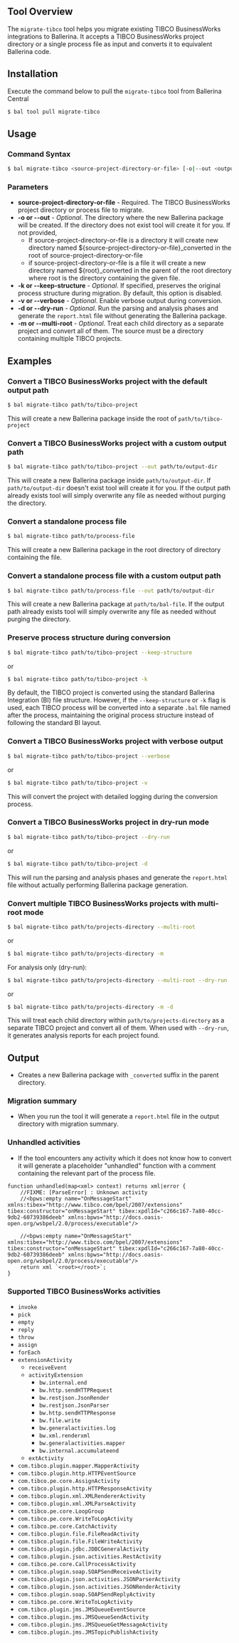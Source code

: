 ## Tool Overview

The `migrate-tibco` tool helps you migrate existing TIBCO BusinessWorks integrations to Ballerina. It accepts a TIBCO BusinessWorks project directory or a single process file as input and converts it to equivalent Ballerina code.

## Installation

Execute the command below to pull the `migrate-tibco` tool from Ballerina Central
```bash
$ bal tool pull migrate-tibco
```

## Usage

### Command Syntax

```bash
$ bal migrate-tibco <source-project-directory-or-file> [-o|--out <output-directory>] [-k|--keep-structure] [-v|--verbose] [-d|--dry-run] [-m|--multi-root]
```

### Parameters

- **source-project-directory-or-file** - Required. The TIBCO BusinessWorks project directory or process file to migrate.
- **-o or --out** - *Optional*. The directory where the new Ballerina package will be created. If the directory does not exist tool will create it for you. If not provided,
  - If source-project-directory-or-file is a directory it will create new directory named ${source-project-directory-or-file}_converted in the root of source-project-directory-or-file
  - if source-project-directory-or-file is a file it will create a new directory named ${root}_converted in the parent of the root directory where root is the directory containing the given file.
- **-k or --keep-structure** - *Optional*. If specified, preserves the original process structure during migration. By default, this option is disabled.
- **-v or --verbose** - *Optional*. Enable verbose output during conversion.
- **-d or --dry-run** - *Optional*. Run the parsing and analysis phases and generate the `report.html` file without generating the Ballerina package.
- **-m or --multi-root** - *Optional*. Treat each child directory as a separate project and convert all of them. The source must be a directory containing multiple TIBCO projects.

## Examples

### Convert a TIBCO BusinessWorks project with the default output path

```bash
$ bal migrate-tibco path/to/tibco-project
```

This will create a new Ballerina package inside the root of `path/to/tibco-project`

### Convert a TIBCO BusinessWorks project with a custom output path

```bash
$ bal migrate-tibco path/to/tibco-project --out path/to/output-dir
```

This will create a new Ballerina package inside `path/to/output-dir`. If `path/to/output-dir` doesn't exist tool will create it for you. If the output path already exists tool will simply overwrite any file as needed without purging the directory.

### Convert a standalone process file

```bash
$ bal migrate-tibco path/to/process-file
```

This will create a new Ballerina package in the root directory of directory containing the file.

### Convert a standalone process file with a custom output path

```bash
$ bal migrate-tibco path/to/process-file --out path/to/output-dir
```

This will create a new Ballerina package at `path/to/bal-file`. If the output path already exists tool will simply overwrite any file as needed without
purging the directory.

### Preserve process structure during conversion

```bash
$ bal migrate-tibco path/to/tibco-project --keep-structure
```
or

```bash
$ bal migrate-tibco path/to/tibco-project -k
```

By default, the TIBCO project is converted using the standard Ballerina Integration (BI) file structure. However, if the `--keep-structure` or `-k` flag is used, each TIBCO process will be converted into a separate `.bal` file named after the process, maintaining the original process structure instead of following the standard BI layout.

### Convert a TIBCO BusinessWorks project with verbose output

```bash
$ bal migrate-tibco path/to/tibco-project --verbose
```

or

```bash
$ bal migrate-tibco path/to/tibco-project -v
```

This will convert the project with detailed logging during the conversion process.

### Convert a TIBCO BusinessWorks project in dry-run mode

```bash
$ bal migrate-tibco path/to/tibco-project --dry-run
```

or

```bash
$ bal migrate-tibco path/to/tibco-project -d
```

This will run the parsing and analysis phases and generate the `report.html` file without actually performing Ballerina package generation.

### Convert multiple TIBCO BusinessWorks projects with multi-root mode

```bash
$ bal migrate-tibco path/to/projects-directory --multi-root
```

or

```bash
$ bal migrate-tibco path/to/projects-directory -m
```

For analysis only (dry-run):

```bash
$ bal migrate-tibco path/to/projects-directory --multi-root --dry-run
```

or

```bash
$ bal migrate-tibco path/to/projects-directory -m -d
```

This will treat each child directory within `path/to/projects-directory` as a separate TIBCO project and convert all of them. When used with `--dry-run`, it generates analysis reports for each project found.

## Output

- Creates a new Ballerina package with `_converted` suffix in the parent directory.

### Migration summary

- When you run the tool it will generate a `report.html` file in the output directory with migration summary.

### Unhandled activities

- If the tool encounters any activity which it does not know how to convert it will generate a placeholder "unhandled" function with a comment containing the relevant part of the process file.

```
function unhandled(map<xml> context) returns xml|error {
    //FIXME: [ParseError] : Unknown activity
    //<bpws:empty name="OnMessageStart" xmlns:tibex="http://www.tibco.com/bpel/2007/extensions" tibex:constructor="onMessageStart" tibex:xpdlId="c266c167-7a80-40cc-9db2-60739386deeb" xmlns:bpws="http://docs.oasis-open.org/wsbpel/2.0/process/executable"/>

    //<bpws:empty name="OnMessageStart" xmlns:tibex="http://www.tibco.com/bpel/2007/extensions" tibex:constructor="onMessageStart" tibex:xpdlId="c266c167-7a80-40cc-9db2-60739386deeb" xmlns:bpws="http://docs.oasis-open.org/wsbpel/2.0/process/executable"/>
    return xml `<root></root>`;
}
```

### Supported TIBCO BusinessWorks activities

- `invoke`
- `pick`
- `empty`
- `reply`
- `throw`
- `assign`
- `forEach`
- `extensionActivity`
  - `receiveEvent`
  - `activityExtension`
    - `bw.internal.end`
    - `bw.http.sendHTTPRequest`
    - `bw.restjson.JsonRender`
    - `bw.restjson.JsonParser`
    - `bw.http.sendHTTPResponse`
    - `bw.file.write`
    - `bw.generalactivities.log`
    - `bw.xml.renderxml`
    - `bw.generalactivities.mapper`
    - `bw.internal.accumulateend`
  - `extActivity`
- `com.tibco.plugin.mapper.MapperActivity`
- `com.tibco.plugin.http.HTTPEventSource`
- `com.tibco.pe.core.AssignActivity`
- `com.tibco.plugin.http.HTTPResponseActivity`
- `com.tibco.plugin.xml.XMLRendererActivity`
- `com.tibco.plugin.xml.XMLParseActivity`
- `com.tibco.pe.core.LoopGroup`
- `com.tibco.pe.core.WriteToLogActivity`
- `com.tibco.pe.core.CatchActivity`
- `com.tibco.plugin.file.FileReadActivity`
- `com.tibco.plugin.file.FileWriteActivity`
- `com.tibco.plugin.jdbc.JDBCGeneralActivity`
- `com.tibco.plugin.json.activities.RestActivity`
- `com.tibco.pe.core.CallProcessActivity`
- `com.tibco.plugin.soap.SOAPSendReceiveActivity`
- `com.tibco.plugin.json.activities.JSONParserActivity`
- `com.tibco.plugin.json.activities.JSONRenderActivity`
- `com.tibco.plugin.soap.SOAPSendReplyActivity`
- `com.tibco.pe.core.WriteToLogActivity`
- `com.tibco.plugin.jms.JMSQueueEventSource`
- `com.tibco.plugin.jms.JMSQueueSendActivity`
- `com.tibco.plugin.jms.JMSQueueGetMessageActivity`
- `com.tibco.plugin.jms.JMSTopicPublishActivity`
